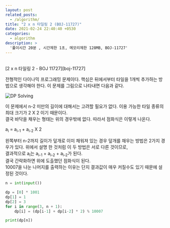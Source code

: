 ```yaml
---
layout: post
related_posts:
  - /algorithm/
title: "2 x n 타일링 2 (BOJ-11727)"
date: 2021-02-24 22:40:40 +0530
categories:
  - algorithm
description: >
  '풀이시간 20분 , 시간제한 1초, 메모리제한 128MB, BOJ-11727'
---
```


<br>
[2 x n 타일링 2 - BOJ 11727][boj-11727]
<br>

전형적인 다이나믹 프로그래밍 문제이다. 핵심은 뒤에서부터 타일을 1개씩 추가하는 방법으로 생각해야 한다. 이 문제를 그림으로 나타내면 다음과 같다.

![DP Solving](/assets/image/BOJ11727.PNG)<br>

이 문제에서 n-2 미만의 길이에 대해서는 고려할 필요가 없다. 이용 가능한 타일 종류의 최대 크기가 2 X 2 이기 때문이다.<br>
결국 바닥을 채우는 형태는 위의 경우밖에 없다. 따라서 점화식은 이렇게 나온다.

a<sub>i</sub> = a<sub>i-1</sub> + a<sub>i-2</sub> X 2

왼쪽부터 n-2까지 길이가 덮개로 이미 채워져 있는 경우 덮개를 채우는 방법은 2가지 경우가 있다. 위에서 설명 한 것처럼 이 두 방법은 서로 다른 것이므로,<br>
결과적으로 a<sub>i</sub>는 a<sub>i-1</sub> + a<sub>i-2</sub> + a<sub>i-2</sub>가 된다.<br>
결국 간략화하면 위에 도출했던 점화식이 된다.<br>
10007을 나눈 나머지를 출력하는 이유는 단지 결과값이 매우 커질수도 있기 때문에 설정된 것이다.

```python
n = int(input())

dp = [0] * 1001
dp[1] = 1
dp[2] = 3
for i in range(3, n + 1):
    dp[i] = (dp[i-1] + dp[i-2] * 2) % 10007

print(dp[n])
```

[boj-11727]: https://www.acmicpc.net/problem/11727
